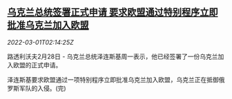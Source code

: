 <!--1646101862000-->
[乌克兰总统签署正式申请 要求欧盟通过特别程序立即批准乌克兰加入欧盟](https://cn.reuters.com/article/ukraine-application-eu-0228-mon-idCNKBS2KY356)
------

<div><i>2022-03-01T02:14:25Z</i></div><p>路透利沃夫2月28日 - 乌克兰总统泽连斯基周一表示，他已经签署了一份乌克兰加入欧盟的正式申请。</p><p>泽连斯基要求欧盟通过一项特别程序立即批准乌克兰加入欧盟，乌克兰正在抵御俄罗斯军队的入侵。(完)</p>
